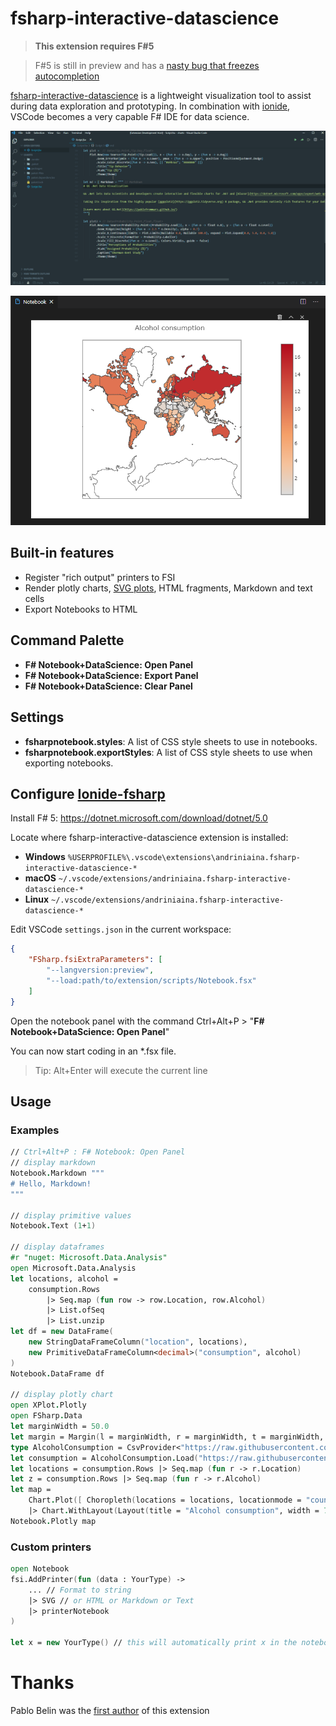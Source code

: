 # fsharp-interactive-datascience

> **This extension requires F#5**

> F#5 is still in preview and has a [nasty bug that freezes autocompletion](https://github.com/dotnet/fsharp/issues/8757)

[fsharp-interactive-datascience](https://marketplace.visualstudio.com/items?itemName=andriniaina.fsharp-interactive-datascience) is a lightweight visualization tool to assist during data exploration and prototyping. In combination with [ionide](https://ionide.io), VSCode becomes a very capable F# IDE for data science.

![demo](demo.gif)

![map](demo2.png)

## Built-in features

* Register "rich output" printers to FSI
* Render plotly charts, [SVG plots](https://pablofrommars.github.io), HTML fragments, Markdown and text cells
* Export Notebooks to HTML


## Command Palette

* **F# Notebook+DataScience: Open Panel**
* **F# Notebook+DataScience: Export Panel**
* **F# Notebook+DataScience: Clear Panel**

## Settings

* **fsharpnotebook.styles**: A list of CSS style sheets to use in notebooks.
* **fsharpnotebook.exportStyles**: A list of CSS style sheets to use when exporting notebooks.


## Configure [Ionide-fsharp](https://marketplace.visualstudio.com/items?itemName=Ionide.Ionide-fsharp)
Install F# 5: https://dotnet.microsoft.com/download/dotnet/5.0

Locate where fsharp-interactive-datascience extension is installed:
* **Windows** ```%USERPROFILE%\.vscode\extensions\andriniaina.fsharp-interactive-datascience-*```
* **macOS** ```~/.vscode/extensions/andriniaina.fsharp-interactive-datascience-*```
* **Linux** ```~/.vscode/extensions/andriniaina.fsharp-interactive-datascience-*```

Edit VSCode ```settings.json``` in the current workspace:

```json
{
    "FSharp.fsiExtraParameters": [
        "--langversion:preview",
        "--load:path/to/extension/scripts/Notebook.fsx"
    ]
}
```

Open the notebook panel with the command Ctrl+Alt+P > "**F# Notebook+DataScience: Open Panel**"

You can now start coding in an *.fsx file.
> Tip: Alt+Enter will execute the current line

## Usage

### Examples

```fsharp
// Ctrl+Alt+P : F# Notebook: Open Panel
// display markdown
Notebook.Markdown """
# Hello, Markdown!
"""

// display primitive values
Notebook.Text (1+1)

// display dataframes
#r "nuget: Microsoft.Data.Analysis"
open Microsoft.Data.Analysis
let locations, alcohol =
    consumption.Rows
        |> Seq.map (fun row -> row.Location, row.Alcohol)
        |> List.ofSeq
        |> List.unzip
let df = new DataFrame(
    new StringDataFrameColumn("location", locations),
    new PrimitiveDataFrameColumn<decimal>("consumption", alcohol)
)
Notebook.DataFrame df

// display plotly chart
open XPlot.Plotly
open FSharp.Data
let marginWidth = 50.0
let margin = Margin(l = marginWidth, r = marginWidth, t = marginWidth, b = marginWidth)
type AlcoholConsumption = CsvProvider<"https://raw.githubusercontent.com/plotly/datasets/master/2010_alcohol_consumption_by_country.csv">
let consumption = AlcoholConsumption.Load("https://raw.githubusercontent.com/plotly/datasets/master/2010_alcohol_consumption_by_country.csv")
let locations = consumption.Rows |> Seq.map (fun r -> r.Location)
let z = consumption.Rows |> Seq.map (fun r -> r.Alcohol)
let map =
    Chart.Plot([ Choropleth(locations = locations, locationmode = "country names", z = z, autocolorscale = true) ])
    |> Chart.WithLayout(Layout(title = "Alcohol consumption", width = 700.0, margin = margin, geo = Geo(projection = Projection(``type`` = "mercator"))))
Notebook.Plotly map
```

### Custom printers

```fsharp
open Notebook
fsi.AddPrinter(fun (data : YourType) ->
    ... // Format to string
    |> SVG // or HTML or Markdown or Text
    |> printerNotebook
)

let x = new YourType() // this will automatically print x in the notebook panel
```


# Thanks
Pablo Belin was the [first author](https://github.com/pablofrommars/fsharp-notebook) of this extension
